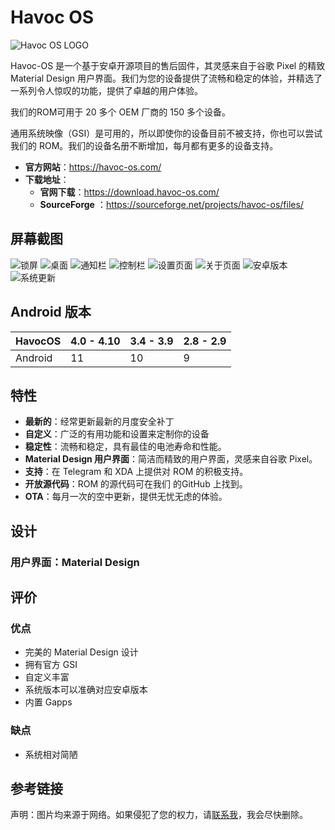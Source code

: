 # Havoc OS

<img class="banner-img" src="./images/logo/havocos.png" alt="Havoc OS LOGO"/>

Havoc-OS 是一个基于安卓开源项目的售后固件，其灵感来自于谷歌 Pixel 的精致 Material Design 用户界面。我们为您的设备提供了流畅和稳定的体验，并精选了一系列令人惊叹的功能，提供了卓越的用户体验。

我们的ROM可用于 20 多个 OEM 厂商的 150 多个设备。

通用系统映像（GSI）是可用的，所以即使你的设备目前不被支持，你也可以尝试我们的 ROM。我们的设备名册不断增加，每月都有更多的设备支持。

- **官方网站**：<https://havoc-os.com/>
- **下载地址**：
  - **官网下载**：<https://download.havoc-os.com/>
  - **SourceForge** <Badge type="tip" text="官方" /> ：<https://sourceforge.net/projects/havoc-os/files/>

## 屏幕截图

<div class="screenshotList">
<img src="./images/screenshots/havocos/Screenshot_1.png" alt="锁屏" title="锁屏" />
<img src="./images/screenshots/havocos/Screenshot_2.png" alt="桌面" title="桌面" />
<img src="./images/screenshots/havocos/Screenshot_3.png" alt="通知栏" title="通知栏" />
<img src="./images/screenshots/havocos/Screenshot_4.png" alt="控制栏" title="控制栏" />
<img src="./images/screenshots/havocos/Screenshot_6.png" alt="设置页面" title="设置页面" />
<img src="./images/screenshots/havocos/Screenshot_5.png" alt="关于页面" title="关于页面" />
<img src="./images/screenshots/havocos/Screenshot_7.png" alt="安卓版本" title="安卓版本" />
<img src="./images/screenshots/havocos/Screenshot_8.png" alt="系统更新" title="系统更新" />
</div>

<!-- ::: details 历史版本
<div class="screenshotList">
<img src="https://a.fsdn.com/con/app/proj/havoc-os/screenshots/Screenshot_Ruthless_Launcher_20180803-133540.png/max/max/1" alt="桌面" title="桌面" loading="lazy" />
<img src="https://a.fsdn.com/con/app/proj/havoc-os/screenshots/Screenshot_Ruthless_Launcher_20180803-133603.png/max/max/1" alt="通知栏" title="通知栏" loading="lazy" />
<img src="https://a.fsdn.com/con/app/proj/havoc-os/screenshots/Screenshot_Ruthless_Launcher_20180803-133607.png/max/max/1" alt="控制栏" title="控制栏" loading="lazy" />
<img src="https://a.fsdn.com/con/app/proj/havoc-os/screenshots/Screenshot_Settings_20180803-133611.png/max/max/1" alt="设置页面" title="设置页面" loading="lazy" />
<img src="https://a.fsdn.com/con/app/proj/havoc-os/screenshots/Screenshot_Settings_20180803-012439.png/max/max/1" alt="关于页面" title="关于页面" loading="lazy" />
<img src="https://a.fsdn.com/con/app/proj/havoc-os/screenshots/Screenshot_Ruthless_Launcher_20180803-133626.png/max/max/1" alt="音量调节" title="音量调节" loading="lazy" />
</div>
::: -->

## Android 版本

| HavocOS | 4.0 - 4.10 | 3.4 - 3.9 | 2.8 - 2.9 |
| ------- | ---------- | --------- | --------- |
| Android | 11         | 10        | 9         |

## 特性

- **最新的**：经常更新最新的月度安全补丁
- **自定义**：广泛的有用功能和设置来定制你的设备
- **稳定性**：流畅和稳定，具有最佳的电池寿命和性能。
- **Material Design 用户界面**：简洁而精致的用户界面，灵感来自谷歌 Pixel。
- **支持**：在 Telegram 和 XDA 上提供对 ROM 的积极支持。
- **开放源代码**：ROM 的源代码可在我们 的GitHub 上找到。
- **OTA**：每月一次的空中更新，提供无忧无虑的体验。

## 设计

### 用户界面：Material Design <Badge type="tip" text="灵感来源" />

<!--@include: ./design/material_fragment.md -->

## 评价

<Score :scoreList="scoreList" />

### 优点

- 完美的 Material Design 设计
- 拥有官方 GSI
- 自定义丰富
- 系统版本可以准确对应安卓版本
- 内置 Gapps <Badge type="tip" text="可选" />

### 缺点

- 系统相对简陋

## 参考链接

声明：图片均来源于网络。如果侵犯了您的权力，请[联系我](mailto:jesse205@qq.com)，我会尽快删除。

<script setup>

// 在这里添加数据即可打分
const scoreList = [
    {
        name: "Jesse205",
        score: 5
    },
]

</script>
